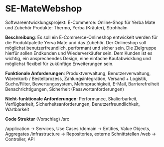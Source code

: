 # SE-MateWebshop
Softwareentwicklungsprojekt:
E-Commerce: Online-Shop für Yerba Mate und Zubehör
Produkte: Thermo, Yerba (Kräuter), Strohhalm

**Beschreibung**: Es soll ein E-Commerce-Onlineshop entwickelt werden für die Produktpalette Yerva Mate und das Zubehör. Der Onlineshop soll möglichst benutzerfreundlich, performant und sicher sein. Die Zielgruppe hierfür sollen Endkunden und Wiederverkäufer sein. Dem Kunden ist es wichtig, ein ansprechendes Design, eine einfache Kaufabwicklung und möglichst flexibel für zukünftige Erweiterungen sein.

**Funktionale Anforderungen**: Produktverwaltung, Benutzerverwaltung, Warenkorb / Bestellprozess, Zahlungsintegration, Versand + Logistik, Suche/Filter, Bewertungssystem, Mehrsprachigkeit, E-Mail, Barrierefreiheit Benachrichtigungen, Sicherheit (Passwortanforderungen)

**Nicht-funktionale Anforderungen**: Performance, Skalierbarkeit, Verfügbarkeit, Sicherheitsanforderungen, Benutzerfreundlichkeit, Wartbarkeit

**Code Struktur** (Vorschlag)
/src
  
  /application  -> Services, Use Cases
  /domain       -> Entities, Value Objects, Aggregates
  /infrastructure -> Repositories, externe Schnittstellen
  /web          -> Controller, API
